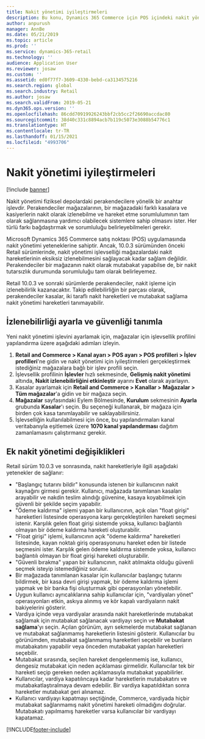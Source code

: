 ```yaml
---
title: Nakit yönetimi iyileştirmeleri
description: Bu konu, Dynamics 365 Commerce için POS içindeki nakit yönetimi iyileştirmelerini açıklar.
author: anpurush
manager: AnnBe
ms.date: 05/21/2019
ms.topic: article
ms.prod: ''
ms.service: dynamics-365-retail
ms.technology: ''
audience: Application User
ms.reviewer: josaw
ms.custom: ''
ms.assetid: ed0f77f7-3609-4330-bebd-ca3134575216
ms.search.region: global
ms.search.industry: Retail
ms.author: josaw
ms.search.validFrom: 2019-05-21
ms.dyn365.ops.version: ''
ms.openlocfilehash: 86cdd70919926243bbf2cb5cc2f26690accdac80
ms.sourcegitcommit: 38d40c331c8894acb7b119c5073e3088b54776c1
ms.translationtype: HT
ms.contentlocale: tr-TR
ms.lasthandoff: 01/15/2021
ms.locfileid: "4993706"
---
```

# <a name="cash-management-improvements"></a>Nakit yönetimi iyileştirmeleri

[!include [banner](includes/banner.md)]


Nakit yönetimi fiziksel depolardaki perakendecilere yönelik bir anahtar işlevdir. Perakendeciler mağazalarının, bir mağazadaki farklı kasalara ve kasiyerlerin nakit olarak izlenebilme ve hareket etme sorumlulumının tam olarak sağlanmasına yardımcı olabilecek sistemlere sahip olmasını ister. Her türlü farkı bağdaştırmak ve sorumluluğu belirleyebilmeleri gerekir.


Microsoft Dynamics 365 Commerce satış noktası (POS) uygulamasında nakit yönetimi yeteneklerine sahiptir. Ancak, 10.0.3 sürümünden önceki Retail sürümlerinde, nakit yönetimi işlevselliği mağazalardaki nakit hareketlerinin eksiksiz izlenebilmesini sağlayacak kadar sağlam değildir. Perakendeciler bir mağazanın nakit olarak mutabakat yapabilse de, bir nakit tutarsızlık durumunda sorumluluğu tam olarak belirleyemez.


Retail 10.0.3 ve sonraki sürümlerde perakendeciler, nakit işleme için izlenebilirlik kazanacaktır. Takip edilebilirliğin bir parçası olarak, perakendeciler kasalar, iki taraflı nakit hareketleri ve mutabakat sağlama nakit yönetimi hareketleri tanımayabilir.

## <a name="set-up-traceability-and-define-safes"></a>İzlenebilirliği ayarla ve güvenliği tanımla

Yeni nakit yönetimi işlevini ayarlamak için, mağazalar için işlevsellik profilini yapılandırma üzere aşağıdaki adımları izleyin.

1. **Retail and Commerce \> Kanal ayarı \> POS ayarı \> POS profilleri \> İşlev profilleri**'ne gidin ve nakit yönetimi için iyileştirmeleri gerçekleştirmek istediğiniz mağazalara bağlı bir işlev profili seçin.
2. İşlevsellik profilinin **İşlevler** hızlı sekmesinde, **Gelişmiş nakit yönetimi** altında, **Nakit izlenebilirliğini etkinleştir** ayarını **Evet** olarak ayarlayın.
3. Kasalar ayarlamak için **Retail and Commerce \> Kanallar \> Mağazalar \> Tüm mağazalar**'a gidin ve bir mağaza seçin.
4. **Mağazalar** sayfasındaki Eylem Bölmesinde, **Kurulum** sekmesinin **Ayarla** grubunda **Kasalar**'ı seçin. Bu seçeneği kullanarak, bir mağaza için birden çok kasa tanımlayabilir ve saklayabilirsiniz.
4. İşlevselliğin kullanılabilmesi için önce, bu yapılandırmaları kanal veritabanıyla eşitlemek üzere **1070 kanal yapılandırması** dağıtım zamanlamasını çalıştırmanız gerekir.

## <a name="additional-cash-management-changes"></a>Ek nakit yönetimi değişiklikleri

Retail sürüm 10.0.3 ve sonrasında, nakit hareketleriyle ilgili aşağıdaki yetenekler de sağlanır:

- "Başlangıç tutarını bildir" konusunda istenen bir kullanıcının nakit kaynağını girmesi gerekir. Kullanıcı, mağazada tanımlanan kasaları arayabilir ve nakdin teslim alındığı güvenine, kasaya koyabilmek için güvenli bir şekilde seçim yapabilir.
- "Ödeme kaldırma" işlemi yapan bir kullanıcının, açık olan "float girişi" hareketleri listesinde operasyona karşı gerçekleştirilen hareketi seçmesi istenir. Karşılık gelen float girişi sistemde yoksa, kullanıcı bağlantılı olmayan bir ödeme kaldırma hareketi oluşturabilir.
- "Float girişi" işlemi, kullanıcının açık "ödeme kaldırma" hareketleri listesinde, kayan noktalı giriş operasyonunu hareket eden bir listede seçmesini ister. Karşılık gelen ödeme kaldırma sistemde yoksa, kullanıcı bağlantılı olmayan bir float girişi hareketi oluşturabilir.
- "Güvenli bırakma" yapan bir kullanıcının, nakit atılmakta olduğu güvenli seçmek isteyip istemediğiniz sorulur.
- Bir mağazada tanımlanan kasalar için kullanıcılar başlangıç tutarını bildirmek, bir kasa devri girişi yapmak, bir ödeme kaldırma işlemi yapmak ve bir banka fişi oluşturmak gibi operasyonları yönetebilir.
- Uygun kullanıcı ayrıcalıklarına sahip kullanıcılar için, "vardiyaları yönet" operasyonları etkin, askıya alınmış ve kör kapalı vardiyaların nakit bakiyelerini gösterir.
- Vardiya içinde veya vardiyalar arasında nakit hareketlerinde mutabakat sağlamak için mutabakat sağlanacak vardiyayı seçin ve **Mutabakat sağlama**'yı seçin. Açılan görünüm, ayrı sekmelerde mutabakat sağlanan ve mutabakat sağlanmamış hareketlerin listesini gösterir. Kullanıcılar bu görünümden, mutabakat sağlanmamış hareketleri seçebilir ve bunların mutabakatını yapabilir veya önceden mutabakat yapılan hareketleri seçebilir.
- Mutabakat sırasında, seçilen hareket dengelenmemiş ise, kullanıcı, dengesiz mutabakat için neden açıklaması girmelidir. Kullanıcılar tek bir hareketi seçip gereken neden açıklamasıyla mutabakat yapabilirler.
- Kullanıcılar, vardiya kapatılıncaya kadar hareketlerin mutabakatını ve mutabakatlaştıralmaya devam edebilir. Bir vardiya kapatıldıktan sonra hareketler mutabakat geri alınamaz.
- Kullanıcı vardiyayı kapatmayı seçtiğinde, Commerce, vardiyada hiçbir mutabakat sağlanmamış nakit yönetimi hareketi olmadığını doğrular. Mutabakatı yapılmamış hareketler varsa kullanıcılar bir vardiyayı kapatamaz.


[!INCLUDE[footer-include](../includes/footer-banner.md)]